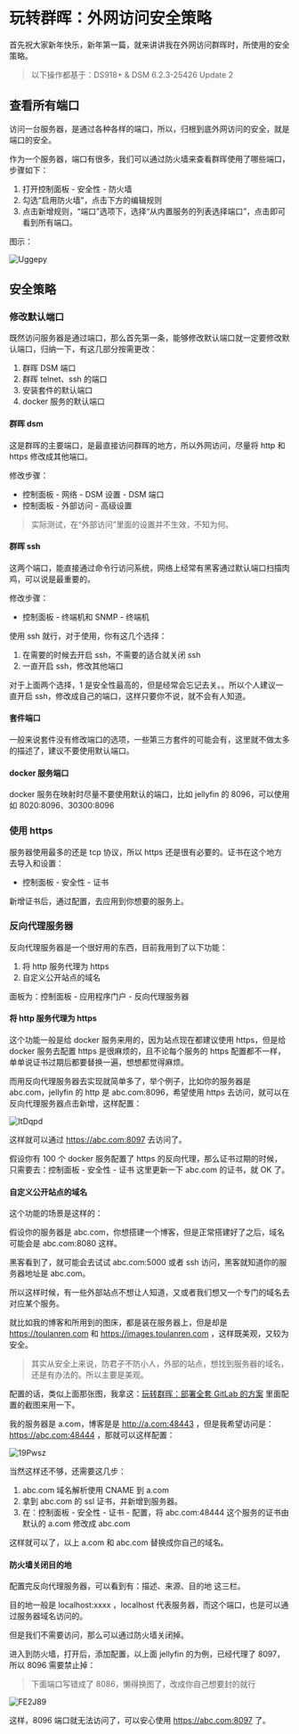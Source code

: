 # 玩转群晖：外网访问安全策略

首先祝大家新年快乐，新年第一篇，就来讲讲我在外网访问群晖时，所使用的安全策略。

> 以下操作都基于：DS918+ & DSM 6.2.3-25426 Update 2

## 查看所有端口

访问一台服务器，是通过各种各样的端口，所以，归根到底外网访问的安全，就是端口的安全。

作为一个服务器，端口有很多，我们可以通过防火墙来查看群晖使用了哪些端口，步骤如下：

1. 打开控制面板 - 安全性 - 防火墙
2. 勾选“启用防火墙”，点击下方的编辑规则
3. 点击新增规则，“端口”选项下，选择“从内置服务的列表选择端口”，点击即可看到所有端口。

图示：

![Uggepy](/images/2021/01/05/Uggepy.jpg)

## 安全策略

### 修改默认端口

既然访问服务器是通过端口，那么首先第一条，能够修改默认端口就一定要修改默认端口，归纳一下，有这几部分按需更改：

1. 群晖 DSM 端口
2. 群晖 telnet、ssh 的端口
3. 安装套件的默认端口
4. docker 服务的默认端口

#### 群晖 dsm

这是群晖的主要端口，是最直接访问群晖的地方，所以外网访问，尽量将 http 和 https 修改成其他端口。

修改步骤：

- 控制面板 - 网络 - DSM 设置 - DSM 端口
- 控制面板 - 外部访问 - 高级设置

> 实际测试，在“外部访问”里面的设置并不生效，不知为何。

#### 群晖 ssh

这两个端口，能直接通过命令行访问系统，网络上经常有黑客通过默认端口扫描肉鸡，可以说是最重要的。

修改步骤：

- 控制面板 - 终端机和 SNMP - 终端机

使用 ssh 就行，对于使用，你有这几个选择：

1. 在需要的时候去开启 ssh，不需要的适合就关闭 ssh
2. 一直开启 ssh，修改其他端口

对于上面两个选择，1 是安全性最高的，但是经常会忘记去关。。所以个人建议一直开启 ssh，修改成自己的端口，这样只要你不说，就不会有人知道。

#### 套件端口

一般来说套件没有修改端口的选项，一些第三方套件的可能会有，这里就不做太多的描述了，建议不要使用默认端口。

#### docker 服务端口

docker 服务在映射时尽量不要使用默认的端口，比如 jellyfin 的 8096，可以使用如 8020:8096、30300:8096

### 使用 https

服务器使用最多的还是 tcp 协议，所以 https 还是很有必要的。证书在这个地方去导入和设置：

- 控制面板 - 安全性 - 证书

新增证书后，通过配置，去应用到你想要的服务上。

### 反向代理服务器

反向代理服务器是一个很好用的东西，目前我用到了以下功能：

1. 将 http 服务代理为 https
2. 自定义公开站点的域名

面板为：控制面板 - 应用程序门户 - 反向代理服务器

#### 将 http 服务代理为 https

这个功能一般是给 docker 服务来用的，因为站点现在都建议使用 https，但是给 docker 服务去配置 https 是很麻烦的，且不论每个服务的 https 配置都不一样，单单说证书过期后都要替换一遍，想想都觉得麻烦。

而用反向代理服务器去实现就简单多了，举个例子，比如你的服务器是 abc.com，jellyfin 的 http 是 abc.com:8096，希望使用 https 去访问，就可以在反向代理服务器点击新增，这样配置：

![ltDqpd](/images/2021/01/06/ltDqpd.jpg)

这样就可以通过 https://abc.com:8097 去访问了。

假设你有 100 个 docker 服务配置了 https 的反向代理，那么证书过期的时候，只需要去：控制面板 - 安全性 - 证书 这里更新一下 abc.com 的证书，就 OK 了。

#### 自定义公开站点的域名

这个功能的场景是这样的：

假设你的服务器是 abc.com，你想搭建一个博客，但是正常搭建好了之后，域名可能会是 abc.com:8080 这样。

黑客看到了，就可能会去试试 abc.com:5000 或者 ssh 访问，黑客就知道你的服务器地址是 abc.com。

所以这样时候，有一些外部站点不想让人知道，又或者我们想又一个专门的域名去对应某个服务。

就比如我的博客和所用到的图床，都是装在服务器上，但是却是 https://toulanren.com 和 https://images.toulanren.com ，这样既美观，又较为安全。

> 其实从安全上来说，防君子不防小人，外部的站点，想找到服务器的域名，还是有办法的。所以主要是美观。

配置的话，类似上面那张图，我拿这：[玩转群晖：部署全套 GitLab 的方案](docs/2020/1201.md) 里面配置的截图来用一下。

我的服务器是 a.com，博客是是 http://a.com:48443 ，但是我希望访问是：https://abc.com:48444 ，那就可以这样配置：

![19Pwsz](/images/2021/01/05/19Pwsz.jpg)

当然这样还不够，还需要这几步：

1. abc.com 域名解析使用 CNAME 到 a.com
2. 拿到 abc.com 的 ssl 证书，并新增到服务器。
3. 在：控制面板 - 安全性 - 证书 - 配置，将 abc.com:48444 这个服务的证书由默认的 a.com 修改成 abc.com

这样就可以了，以上 a.com 和 abc.com 替换成你自己的域名。

#### 防火墙关闭目的地

配置完反向代理服务器，可以看到有：描述、来源、目的地 这三栏。

目的地一般是 localhost:xxxx ，localhost 代表服务器，而这个端口，也是可以通过服务器域名访问的。

但是我们不需要访问，那么可以通过防火墙关闭掉。

进入到防火墙，打开后，添加配置，以上面 jellyfin 的为例，已经代理了 8097，所以 8096 需要禁止掉：

> 下面端口写错成了 8086，懒得换图了，改成你自己想要封的就行

![FE2J89](/images/2021/01/06/FE2J89.jpg)

这样，8096 端口就无法访问了，可以安心使用 https://abc.com:8097 了。
